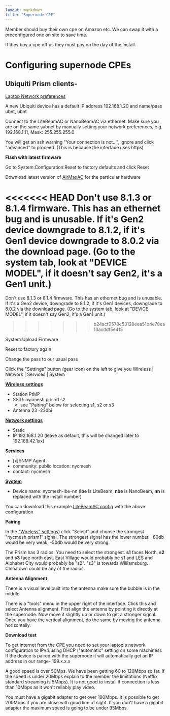 ```yaml
---
layout: markdown
title: "Supernode CPE"
---
```


Member should buy their own cpe on Amazon etc. We can swap it with a preconfigured one on site to save time.

If they buy a cpe off us they must pay on the day of the install.

# Configuring supernode CPEs

## Ubiquiti Prism clients-

[Laptop Network preferences](./litebeam/netprefs.png)  

A new Ubiquiti device has a default IP address 192.168.1.20 and name/pass ubnt, ubnt

Connect to the LiteBeamAC or NanoBeamAC via ethernet. Make sure you are on the same subnet by manually setting your network preferences, e.g. 192.168.1.11, Mask: 255.255.255.0

You will get an ssh warning "Your connection is not...", ignore and click "advanced" to proceed. (This is because the interface uses https)

**Flash with latest firmware**

Go to System:Configuration:Reset to factory defaults and click Reset

Download latest version of [AirMaxAC](https://www.ubnt.com/download/airmax-ac) for the particular hardware

<<<<<<< HEAD
Don't use 8.1.3 or 8.1.4 firmware. This has an ethernet bug and is unusable. If it's Gen2 device downgrade to 8.1.2, if it's Gen1 device downgrade to 8.0.2 via the download page. (Go to the system tab, look at "DEVICE MODEL", if it doesn't say Gen2, it's a Gen1 unit.)
=======
Don't use 8.1.3 or 8.1.4 firmware. This has an ethernet bug and is unusable. If it's a Gen2 device, downgrade to 8.1.2, if it's Gen1 devices, downgrade to 8.0.2 via the download page. (Go to the system tab, look at "DEVICE MODEL", if it doesn't say Gen2, it's a Gen1 unit.)
>>>>>>> b24acf9578c53128eea51b4e78ea13acddf5e415

System:Upload Firmware

Reset to factory again

Change the pass to our usual pass

Click the "Settings" button (gear icon) on the left to give you Wireless | Network | Services | System

[**Wireless settings**](./litebeam/wireless.png)    
 * Station PtMP  
 * SSID: nycmesh prism1 s2       
	- see "Pairing" below for selecting s1, s2 or s3  
 * Antenna 23 -23dbi  
	
[**Network settings**](./litebeam/network.png)   
 * Static
 * IP 192.168.1.20  (leave as default, this will be changed later to 192.168.42.1xx)
	
[**Services**](./litebeam/services.png)   
 * [x]SNMP Agent  
 * community: public	location: nycmesh  
 * contact: nycmesh  
	
[**System**](./litebeam/system.png)  
 * Device name: nycmesh-lbe-nn (**lbe** is LiteBeam, **nbe** is NanoBeam, **nn** is replaced with the install number)

You can download this example [LiteBeamAC config](./litebeam/WA-F09FC242795C.cfg) with the above configuration

**Pairing**

In the ["Wireless" settings](./litebeam/wireless.png)) click "Select" and choose the strongest "nycmesh prism1" signal. The strongest signal has the lower number. -80db would be very weak, -50db would be very strong. 

The Prism has 3 radios. You need to select the strongest. **s1** faces North, **s2** and **s3** face north east. East Village would probably be s1 and LES and Alphabet City would probably be "s2". "s3" is towards Williamsburg. Chinatown could be any of the radios.

**Antenna Alignment**

There is a visual level built into the antenna make sure the bubble is in the middle.

There is a "tools" menu in the upper right of the interface. Click this and select Antenna alignment. First align the antenna by pointing it directly at the supernode. Now move it slightly up or down to get a stronger signal. Once you have the vertical alignment, do the same by moving the antenna horizontally.

**Download test**

To get internet from the CPE you need to set your laptop's network configuration to IPv4:using DHCP ("automatic" setting on some machines). If the device is paired with the supernode it will automatically get an IP address in our range- 199.x.x.x

A good speed is over 50Mps. We have been getting 60 to 120Mbps so far. If the speed is under 20Mbps explain to the member the limitations (Netflix standard streaming is 5Mbps). It is not good to install if connection is less than 10Mbps as it won't reliably play video.

You must have a gigabit adapter to get over 100Mbps. It is possible to get 200Mbps if you are close with good line of sight. If you don't have a gigabit adapter the maximum speed is going to be under 95Mbps.



